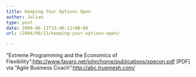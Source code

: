 ```yaml
---
title: Keeping Your Options Open
author: Julian
type: post
date: 2004-06-11T13:40:11+00:00
url: /2004/06/11/keeping-your-options-open/

---
```

&#8220;Extreme Programming and the Economics of Flexibility&#8221;:http://www.favaro.net/john/home/publications/xpecon.pdf [PDF] via &#8220;Agile Business Coach&#8221;:http://abc.truemesh.com/